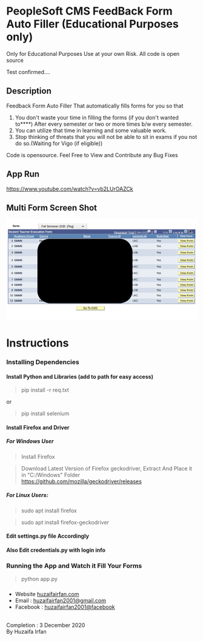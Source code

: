 # PeopleSoft CMS FeedBack Form Auto Filler (Educational Purposes only)
Only for Educational Purposes 
Use at your own Risk.
All code is open source



Test confirmed.... 
## Description

Feedback Form Auto Filler That automatically fills forms for you so that 
1. You don't waste your time in filling the forms (if you don't wanted to****) After every semester or two or more times b/w every semester.
2. You can utilize that time in learning and some valuable work.
3. Stop thinking of threats that you will not be able to sit in exams if you not do so.(Waiting for Vigo (if eligible))

Code is opensource. Feel Free to View and Contribute any Bug Fixes


## App Run
https://www.youtube.com/watch?v=vb2LUrOAZCk

## Multi Form Screen Shot
![ss](/ss.png)



# Instructions
### Installing Dependencies
#### Install Python and Libraries (add to path for easy access)
> pip install -r req.txt 

or

> pip install selenium

#### Install Firefox and Driver
##### For Windows User

> Install Firefox

> Download Latest Version of Firefox geckodriver, Extract And Place it in "C:/Windows" Folder
> https://github.com/mozilla/geckodriver/releases


##### For Linux Users:

> sudo apt install firefox

> sudo apt install firefox-geckodriver

#### Edit settings.py file Accordingly
#### Also Edit credentials.py with login info




### Running the App and Watch it Fill Your Forms
> python app.py




### 
* Website [huzaifairfan.com](huzaifairfan.com)
* Email : [huzaifairfan2001@gmail.com](mailto:huzaifairfan2001@gmail.com)
* Facebook : [huzaifairfan2001@facebook](https://www.facebook.com/huzaifairfan2001)




 <br>
 Completion : 3 December 2020
 <br>
 By Huzaifa Irfan



